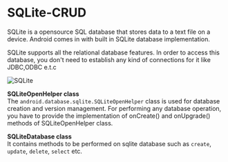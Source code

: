 # SQLite-CRUD  
SQLite is a opensource SQL database that stores data to a text file on a device. Android comes in with built in SQLite database implementation.  

SQLite supports all the relational database features. In order to access this database, you don't need to establish any kind of connections for it like JDBC,ODBC e.t.c  

![SQLite](http://www.roweb.ro/blog/wp-content/uploads/2015/04/db.png)    

**SQLiteOpenHelper class**  
The `android.database.sqlite.SQLiteOpenHelper` class is used for database creation and version management.  For performing any database operation, you have to provide the implementation of onCreate() and onUpgrade() methods of SQLiteOpenHelper class.  


**SQLiteDatabase class**  
It contains methods to be performed on sqlite database such as `create`, `update`, `delete`, `select` etc.  

